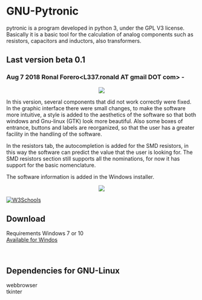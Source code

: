 # GNU-Pytronic
pytronic is a program developed in python 3, under the GPL V3 license. Basically it is a basic tool for the calculation of analog components such as resistors, capacitors and inductors, also transformers.

## Last version beta 0.1
### Aug 7 2018 Ronal Forero<L337.ronald AT gmail DOT com> -
<p align="center"><img src="https://raw.githubusercontent.com/l337quez/GNU-Pytronic/master/other%20Sources/versiones/V%200.1.png"></p>  

<p>In this version, several components that did not work correctly were fixed. In the graphic interface there were small changes, to make the software more intuitive, a style is added to the aesthetics of the software so that both windows and Gnu-linux (GTK) look more beautiful. Also some boxes of entrance, buttons and labels are reorganized, so that the user has a greater facility in the handling of the software.</p>

<p>In the resistors tab, the autocompletion is added for the SMD resistors, in this way the software can predict the value that the user is looking for. The SMD resistors section still supports all the nominations, for now it has support for the basic nomenclature.</p>

<p>The software information is added in the Windows installer.
</p>


<p align="center"><img src="https://raw.githubusercontent.com/l337quez/GNU-Pytronic/master/other%20Sources/versiones/V%200.1_autocompletado.png"></p>  



<a href="https://www.youtube.com/watch?v=O8oAY8fAlwg&t=40s">
<img border="0" alt="W3Schools" src="https://github.com/l337quez/GNU-Pytronic/blob/master/other%20Sources/youtube/beta0.1.png?raw=true">
</a>


## Download 
Requirements Windows 7 or 10
<br>
<a href="https://github.com/l337quez/GNU-Pytronic/raw/master/windows%20installer/beta%200.1/GNU%20Pytronic%20V-Beta0.1.exe">Available for Windos</a>

<br>

## Dependencies for GNU-Linux
webbrowser<br>
tkinter
